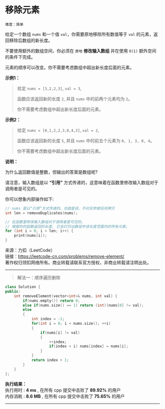 # 移除元素 #  
`难度：简单` 
 
给定一个数组 `nums` 和一个值 `val`，你需要原地移除所有数值等于 `val` 的元素，返回移除后数组的新长度。

不要使用额外的数组空间，你必须在 `原地` **修改输入数组** 并在使用 `O(1)` 额外空间的条件下完成。

元素的顺序可以改变。你不需要考虑数组中超出新长度后面的元素。

**示例1：**  
>给定 `nums = [3,2,2,3]`, `val = 3`,  
>  
>函数应该返回新的长度 `2`, 并且 `nums` 中的前两个元素均为 `2`。  
>  
>你不需要考虑数组中超出新长度后面的元素。  

**示例2：**  
>给定 `nums = [0,1,2,2,3,0,4,2]`, `val = 2`,  
>  
>函数应该返回新的长度 `5`, 并且 `nums` 中的前五个元素为 `0, 1, 3, 0, 4`。  
>  
>你不需要考虑数组中超出新长度后面的元素。  

**说明：**   

为什么返回数值是整数，但输出的答案是数组呢?

请注意，输入数组是以 **“引用”** 方式传递的，这意味着在函数里修改输入数组对于调用者是可见的。

你可以想象内部操作如下:
```C++
// nums 是以“引用”方式传递的。也就是说，不对实参做任何拷贝
int len = removeDuplicates(nums);

// 在函数里修改输入数组对于调用者是可见的。
// 根据你的函数返回的长度, 它会打印出数组中该长度范围内的所有元素。
for (int i = 0; i < len; i++) {
    print(nums[i]);
}
```  

来源：力扣（LeetCode）  
链接：https://leetcode-cn.com/problems/remove-element/  
著作权归领扣网络所有。商业转载请联系官方授权，非商业转载请注明出处。  

---  

>解法一：顺序遍历删除  

```C++
class Solution {
public:
    int removeElement(vector<int>& nums, int val) {
        if(nums.empty()) return 0;
        else if(nums.size() == 1) return (int)(nums[0] != val);
        else
        {
            int index = -1;
            for(int i = 0; i < nums.size(); ++i)
            {
                if(nums[i] != val)
                {
                    ++index;
                    if(index < i) nums[index] = nums[i];
                }
            }
            return index + 1;
        }
    }
};
```  

**执行结果：**  
执行用时 : **4 ms** , 在所有 cpp 提交中击败了 **89.92%** 的用户  
内存消耗 : **8.6 MB** , 在所有 cpp 提交中击败了 **75.65%** 的用户  

---  